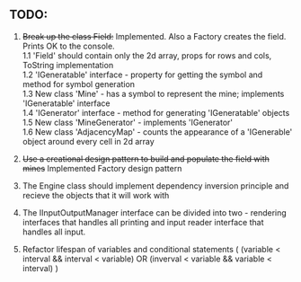 TODO:
-----
1. ~~Break up the class Field:~~ Implemented. Also a Factory creates the field. Prints OK to the console.   
	1.1 'Field' should contain only the 2d array, props for rows and cols, ToString implementation    
	1.2 'IGeneratable' interface - property for getting the symbol and method for symbol generation    
	1.3 New class 'Mine' - has a symbol to represent the mine; implements 'IGeneratable' interface    
	1.4 'IGenerator' interface - method for generating 'IGeneratable' objects   
	1.5 New class 'MineGenerator' - implements 'IGenerator'   
	1.6 New class 'AdjacencyMap' - counts the appearance of a 'IGenerable' object around every cell in 2d array   
    
2. ~~Use a creational design pattern to build and populate the field with mines~~ Implemented Factory design pattern   
    
3. The Engine class should implement dependency inversion principle and recieve the objects that it will work with   
   
4. The IInputOutputManager interface can be divided into two - rendering interfaces that handles all printing and input
reader interface that handles all input.    
    
5. Refactor lifespan of variables and conditional statements ( (variable < interval && interval < variable) OR
(inverval < variable && variable < interval) )
